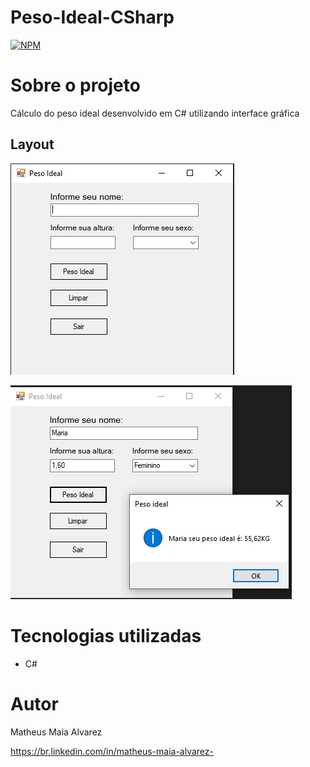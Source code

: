 # Peso-Ideal-CSharp
[![NPM](https://img.shields.io/npm/l/react)](https://github.com/MatheusAlvarez/Peso-Ideal-CSharp/blob/main/LICENSE) 

# Sobre o projeto

Cálculo do peso ideal desenvolvido em C# utilizando interface gráfica

## Layout
![Peso 1](https://github.com/MatheusAlvarez/Peso-Ideal-CSharp/blob/main/_assets/Peso1.PNG)

![Peso 2](https://github.com/MatheusAlvarez/Peso-Ideal-CSharp/blob/main/_assets/Peso2.PNG)


# Tecnologias utilizadas
- C#

# Autor

Matheus Maia Alvarez

https://br.linkedin.com/in/matheus-maia-alvarez-
